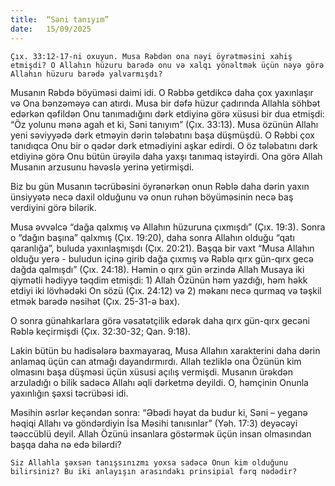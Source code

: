 ```yaml
---
title:  “Səni tanıyım”
date:   15/09/2025
---
```


`Çıx. 33:12-17-ni oxuyun. Musa Rəbdən ona nəyi öyrətməsini xahiş etmişdi? O Allahın hüzuru barədə onu və xalqı yönəltmək üçün nəyə görə Allahın hüzuru barədə yalvarmışdı?`

Musanın Rəbdə böyüməsi daimi idi. O Rəbbə getdikcə daha çox yaxınlaşır və Ona bənzəməyə can atırdı. Musa bir dəfə hüzur çadırında Allahla söhbət edərkən qəfildən Onu tanımadığını dərk etdiyinə görə xüsusi bir dua etmişdi: “Öz yolunu mənə agah et ki, Səni tanıyım” (Çıx. 33:13). Musa özünün Allahı yeni səviyyədə dərk etməyin dərin tələbatını başa düşmüşdü. O Rəbbi çox tanıdıqca Onu bir o qədər dərk etmədiyini aşkar edirdi. O öz tələbatını dərk etdiyinə görə Onu bütün ürəyilə daha yaxşı tanımaq istəyirdi. Ona görə Allah Musanın arzusunu həvəslə yerinə yetirmişdi.

Biz bu gün Musanın təcrübəsini öyrənərkən onun Rəblə daha dərin yaxın ünsiyyətə necə daxil olduğunu və onun ruhən böyüməsinin necə baş verdiyini görə bilərik.

Musa əvvəlcə “dağa qalxmış və Allahın hüzuruna çıxmışdı” (Çıx. 19:3). Sonra o “dağın başına” qalxmış (Çıx. 19:20), daha sonra Allahın olduğu “qatı qaranlığa”, buluda yaxınlaşmışdı (Çıx. 20:21). Başqa bir vaxt “Musa Allahın olduğu yerə - buludun içinə girib dağa çıxmış və Rəblə qırx gün-qırx gecə dağda qalmışdı” (Çıx. 24:18). Həmin o qırx gün ərzində Allah Musaya iki qiymətli hədiyyə təqdim etmişdi: 1) Allah Özünün həm yazdığı, həm həkk etdiyi iki lövhədəki On sözü (Çıx. 24:12) və 2) məkanı necə qurmaq və təşkil etmək barədə nəsihət (Çıx. 25-31-ə bax).

O sonra günahkarlara görə vəsatətçilik edərək daha qırx gün-qırx gecəni Rəblə keçirmişdi (Çıx. 32:30-32; Qan. 9:18).

Lakin bütün bu hadisələrə baxmayaraq, Musa Allahın xarakterini daha dərin anlamaq üçün can atmağı dayandırmırdı. Allah tezliklə ona Özünün kim olmasını başa düşməsi üçün xüsusi açılış vermişdi. Musanın ürəkdən arzuladığı o bilik sadəcə Allahı əqli dərketmə deyildi. O, həmçinin Onunla yaxınlığın şəxsi təcrübəsi idi.

Məsihin əsrlər keçəndən sonra: “Əbədi həyat da budur ki, Səni – yeganə həqiqi Allahı və göndərdiyin İsa Məsihi tanısınlar” (Yəh. 17:3) deyəcəyi təəccüblü deyil. Allah Özünü insanlara göstərmək üçün insan olmasından başqa daha nə edə bilərdi?

`Siz Allahla şəxsən tanışsınızmı yoxsa sadəcə Onun kim olduğunu bilirsiniz? Bu iki anlayışın arasındakı prinsipial fərq nədədir?`